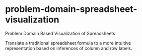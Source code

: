 # problem-domain-spreadsheet-visualization
Problem Domain Based Visualization of Spreadsheets

Translate a traditional spreadsheet formula to a more intuitive representation based on inferences of column and row labels.
